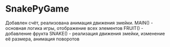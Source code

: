 # SnakePyGame
Добавлен счёт, реализована анимация движения змейки.
MAIN() - основная логика игры, отображение всех элементов
FRUIT() - добавление фрукта
SNAKE() - реализация движения змейки, изменение её размера, анимация поворотов
